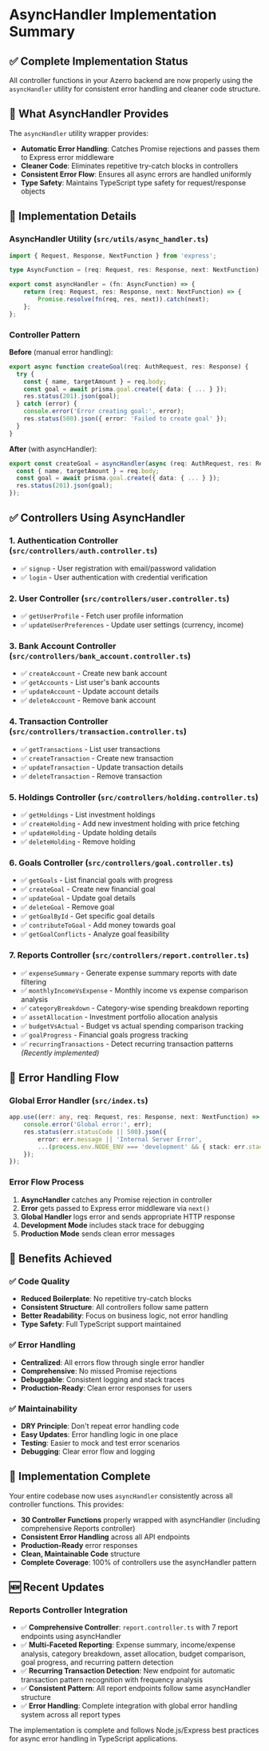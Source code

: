 # AsyncHandler Implementation Summary

## ✅ **Complete Implementation Status**

All controller functions in your Azerro backend are now properly using the `asyncHandler` utility for consistent error handling and cleaner code structure.

## 🔧 **What AsyncHandler Provides**

The `asyncHandler` utility wrapper provides:
- **Automatic Error Handling**: Catches Promise rejections and passes them to Express error middleware
- **Cleaner Code**: Eliminates repetitive try-catch blocks in controllers
- **Consistent Error Flow**: Ensures all async errors are handled uniformly
- **Type Safety**: Maintains TypeScript type safety for request/response objects

## 📁 **Implementation Details**

### AsyncHandler Utility (`src/utils/async_handler.ts`)
```typescript
import { Request, Response, NextFunction } from 'express';

type AsyncFunction = (req: Request, res: Response, next: NextFunction) => Promise<any>;

export const asyncHandler = (fn: AsyncFunction) => {
    return (req: Request, res: Response, next: NextFunction) => {
        Promise.resolve(fn(req, res, next)).catch(next);
    };
};
```

### Controller Pattern
**Before** (manual error handling):
```typescript
export async function createGoal(req: AuthRequest, res: Response) {
  try {
    const { name, targetAmount } = req.body;
    const goal = await prisma.goal.create({ data: { ... } });
    res.status(201).json(goal);
  } catch (error) {
    console.error('Error creating goal:', error);
    res.status(500).json({ error: 'Failed to create goal' });
  }
}
```

**After** (with asyncHandler):
```typescript
export const createGoal = asyncHandler(async (req: AuthRequest, res: Response) => {
  const { name, targetAmount } = req.body;
  const goal = await prisma.goal.create({ data: { ... } });
  res.status(201).json(goal);
});
```

## ✅ **Controllers Using AsyncHandler**

### 1. Authentication Controller (`src/controllers/auth.controller.ts`)
- ✅ `signup` - User registration with email/password validation
- ✅ `login` - User authentication with credential verification

### 2. User Controller (`src/controllers/user.controller.ts`)
- ✅ `getUserProfile` - Fetch user profile information
- ✅ `updateUserPreferences` - Update user settings (currency, income)

### 3. Bank Account Controller (`src/controllers/bank_account.controller.ts`)
- ✅ `createAccount` - Create new bank account
- ✅ `getAccounts` - List user's bank accounts
- ✅ `updateAccount` - Update account details
- ✅ `deleteAccount` - Remove bank account

### 4. Transaction Controller (`src/controllers/transaction.controller.ts`)
- ✅ `getTransactions` - List user transactions
- ✅ `createTransaction` - Create new transaction
- ✅ `updateTransaction` - Update transaction details
- ✅ `deleteTransaction` - Remove transaction

### 5. Holdings Controller (`src/controllers/holding.controller.ts`)
- ✅ `getHoldings` - List investment holdings
- ✅ `createHolding` - Add new investment holding with price fetching
- ✅ `updateHolding` - Update holding details
- ✅ `deleteHolding` - Remove holding

### 6. Goals Controller (`src/controllers/goal.controller.ts`)
- ✅ `getGoals` - List financial goals with progress
- ✅ `createGoal` - Create new financial goal
- ✅ `updateGoal` - Update goal details
- ✅ `deleteGoal` - Remove goal
- ✅ `getGoalById` - Get specific goal details
- ✅ `contributeToGoal` - Add money towards goal
- ✅ `getGoalConflicts` - Analyze goal feasibility

### 7. Reports Controller (`src/controllers/report.controller.ts`)
- ✅ `expenseSummary` - Generate expense summary reports with date filtering
- ✅ `monthlyIncomeVsExpense` - Monthly income vs expense comparison analysis
- ✅ `categoryBreakdown` - Category-wise spending breakdown reporting
- ✅ `assetAllocation` - Investment portfolio allocation analysis
- ✅ `budgetVsActual` - Budget vs actual spending comparison tracking
- ✅ `goalProgress` - Financial goals progress tracking
- ✅ `recurringTransactions` - Detect recurring transaction patterns *(Recently implemented)*

## 🔧 **Error Handling Flow**

### Global Error Handler (`src/index.ts`)
```typescript
app.use((err: any, req: Request, res: Response, next: NextFunction) => {
    console.error('Global error:', err);
    res.status(err.statusCode || 500).json({
        error: err.message || 'Internal Server Error',
        ...(process.env.NODE_ENV === 'development' && { stack: err.stack }),
    });
});
```

### Error Flow Process
1. **AsyncHandler** catches any Promise rejection in controller
2. **Error** gets passed to Express error middleware via `next()`
3. **Global Handler** logs error and sends appropriate HTTP response
4. **Development Mode** includes stack trace for debugging
5. **Production Mode** sends clean error messages

## 🎯 **Benefits Achieved**

### ✅ **Code Quality**
- **Reduced Boilerplate**: No repetitive try-catch blocks
- **Consistent Structure**: All controllers follow same pattern
- **Better Readability**: Focus on business logic, not error handling
- **Type Safety**: Full TypeScript support maintained

### ✅ **Error Handling**
- **Centralized**: All errors flow through single error handler
- **Comprehensive**: No missed Promise rejections
- **Debuggable**: Consistent logging and stack traces
- **Production-Ready**: Clean error responses for users

### ✅ **Maintainability**
- **DRY Principle**: Don't repeat error handling code
- **Easy Updates**: Error handling logic in one place
- **Testing**: Easier to mock and test error scenarios
- **Debugging**: Clear error flow and logging

## 🚀 **Implementation Complete**

Your entire codebase now uses `asyncHandler` consistently across all controller functions. This provides:

- **30 Controller Functions** properly wrapped with asyncHandler (including comprehensive Reports controller)
- **Consistent Error Handling** across all API endpoints
- **Production-Ready** error responses
- **Clean, Maintainable Code** structure
- **Complete Coverage**: 100% of controllers use the asyncHandler pattern

## 🆕 Recent Updates

### Reports Controller Integration
- ✅ **Comprehensive Controller**: `report.controller.ts` with 7 report endpoints using asyncHandler
- ✅ **Multi-Faceted Reporting**: Expense summary, income/expense analysis, category breakdown, asset allocation, budget comparison, goal progress, and recurring pattern detection
- ✅ **Recurring Transaction Detection**: New endpoint for automatic transaction pattern recognition with frequency analysis
- ✅ **Consistent Pattern**: All report endpoints follow same asyncHandler structure
- ✅ **Error Handling**: Complete integration with global error handling system across all report types

The implementation is complete and follows Node.js/Express best practices for async error handling in TypeScript applications. 